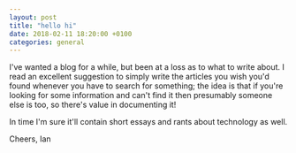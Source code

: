 ```yaml
---
layout: post
title: "hello hi"
date: 2018-02-11 18:20:00 +0100
categories: general
---
```

I've wanted a blog for a while, but been at a loss as to what to write about. I read an excellent suggestion to simply write the articles you wish you'd found whenever you have to search for something; the idea is that if you're looking for some information and can't find it then presumably someone else is too, so there's value in documenting it!

In time I'm sure it'll contain short essays and rants about technology as well.

Cheers,
Ian